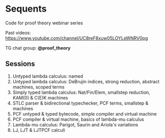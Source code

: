 # Sequents

Code for proof theory webinar series

Past videos: https://www.youtube.com/channel/UC8reF8xuw05LOYLeWNRV0pg

TG chat group: **@proof_theory**

## Sessions

1. Untyped lambda calculus: named
2. Untyped lambda calculus: DeBrujin indices, strong reduction, abstract machines, scoped terms
3. Simply typed lambda calculus: Nat/Fin/Elem, smallstep reduction, KAM(0) & C(E)K machines
4. STLC parser & bidirectional typechecker, PCF terms, smallstep & machines
5. PCF untyped & typed bytecode, simple compiler and virtual machine
6. PCF compiler & virtual machine, basics of lambda-mu calculus
7. Lambda-mu calculus: Parigot, Saurin and Ariola's variations
8. LJ, LJT & LJTPCF calculi
